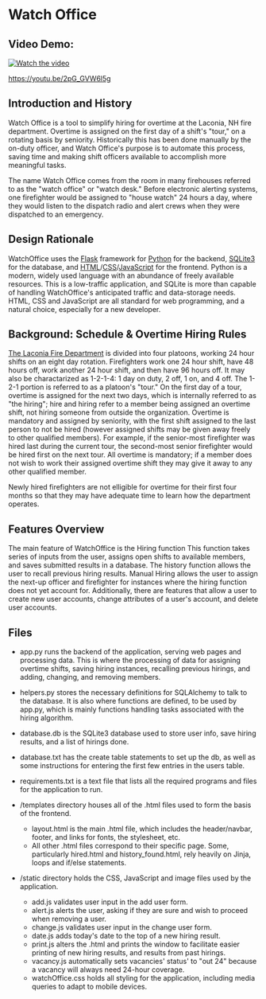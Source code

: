 # Watch Office

## Video Demo:

[![Watch the video](https://img.youtube.com/vi/2pG_GVW6l5g/hqdefault.jpg)](https://www.youtube.com/embed/2pG_GVW6l5g)

https://youtu.be/2pG_GVW6l5g

## Introduction and History

Watch Office is a tool to simplify hiring for overtime at the Laconia, NH fire department. Overtime is assigned on the first day of a shift's "tour," on a rotating basis by seniority. Historically this has been done manually by the on-duty officer, and Watch Office's purpose is to automate this process, saving time and making shift officers available to accomplish more meaningful tasks.

The name Watch Office comes from the room in many firehouses referred to as the "watch office" or "watch desk." Before electronic alerting systems, one firefighter would be assigned to "house watch" 24 hours a day, where they would listen to the dispatch radio and alert crews when they were dispatched to an emergency.  


## Design Rationale

WatchOffice uses the [Flask](https://flask.palletsprojects.com/en/1.1.x/quickstart/) framework for [Python](https://docs.python.org/3/) for the backend, [SQLite3](https://www.sqlite.org/docs.html) for the database, and [HTML](https://html.spec.whatwg.org/)/[CSS](https://www.w3.org/TR/CSS/#css)/[JavaScript](https://developer.mozilla.org/en-US/docs/Web/javascript) for the frontend. Python is a modern, widely used language with an abundance of freely available resources. This is a low-traffic application, and SQLite is more than capable of handling WatchOffice's anticipated traffic and data-storage needs. HTML, CSS and JavaScript are all standard for web programming, and a natural choice, especially for a new developer.


## Background: Schedule & Overtime Hiring Rules

[The Laconia Fire Department](https://www.laconianh.gov/1002/Fire-Department) is divided into four platoons, working 24 hour shifts on an eight day rotation. Firefighters work one 24 hour shift, have 48 hours off, work another 24 hour shift, and then have 96 hours off. It may also be charactarized as 1-2-1-4: 1 day on duty, 2 off, 1 on, and 4 off. The 1-2-1 portion is referred to as a platoon's "tour." On the first day of a tour, overtime is assigned for the next two days, which is internally referred to as "the hiring"; hire and hiring refer to a member being assigned an overtime shift, not hiring someone from outside the organization. Overtime is mandatory and assigned by seniority, with the first shift assigned to the last person to not be hired (however assigned shifts may be given away freely to other qualified members). For example, if the senior-most firefighter was hired last during the current tour, the second-most senior firefighter would be hired first on the next tour. All overtime is mandatory; if a member does not wish to work their assigned overtime shift they may give it away to any other qualified member.

Newly hired firefighters are not elligible for overtime for their first four months so that they may have adequate time to learn how the department operates.  

## Features Overview

The main feature of WatchOffice is the Hiring function This function takes series of inputs from the user, assigns open shifts to available members, and saves submitted results in a database. The history function allows the user to recall previous hiring results. Manual Hiring allows the user to assign the next-up officer and firefighter for instances where the hiring function does not yet account for. Additionally, there are features that allow a user to create new user accounts, change attributes of a user's account, and delete user accounts.  

## Files

- app.py runs the backend of the application, serving web pages and processing data. This is where the processing of data for assigning overtime shifts, saving hiring instances, recalling previous hirings, and adding, changing, and removing members.

- helpers.py stores the necessary definitions for SQLAlchemy to talk to the database. It is also where functions are defined, to be used by app.py, which is mainly functions handling tasks associated with the hiring algorithm.

- database.db is the SQLite3 database used to store user info, save hiring results, and a list of hirings done.

- database.txt has the create table statements to set up the db, as well as some instructions for entering the first few entries in the users table.

- requirements.txt is a text file that lists all the required programs and files for the application to run.

- /templates directory houses all of the .html files used to form the basis of the frontend.
    - layout.html is the main .html file, which includes the header/navbar, footer, and links for fonts, the stylesheet, etc.
    - All other .html files correspond to their specific page. Some, particularly hired.html and history_found.html, rely heavily on Jinja, loops and if/else statements.

- /static directory holds the CSS, JavaScript and image files used by the application.
    - add.js validates user input in the add user form.
    - alert.js alerts the user, asking if they are sure and wish to proceed when removing a user.
    - change.js validates user input in the change user form.
    - date.js adds today's date to the top of a new hiring result.
    - print.js alters the .html and prints the window to facilitate easier printing of new hiring results, and results from past hirings.
    - vacancy.js automatically sets vacancies' status' to "out 24" because a vacancy will always need 24-hour coverage.
    - watchOffice.css holds all styling for the application, including media queries to adapt to mobile devices.
